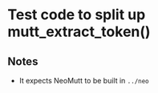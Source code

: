 # Test code to split up mutt_extract_token()

## Notes

- It expects NeoMutt to be built in `../neo`

